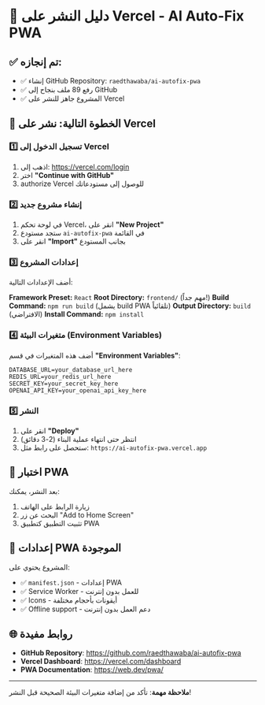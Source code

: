 # 🚀 دليل النشر على Vercel - AI Auto-Fix PWA

## ✅ تم إنجازه:
- ✅ إنشاء GitHub Repository: `raedthawaba/ai-autofix-pwa`
- ✅ رفع 89 ملف بنجاح إلى GitHub
- ✅ المشروع جاهز للنشر على Vercel

## 🎯 الخطوة التالية: نشر على Vercel

### 1️⃣ تسجيل الدخول إلى Vercel
1. اذهب إلى: https://vercel.com/login
2. اختر **"Continue with GitHub"**
3. authorize Vercel للوصول إلى مستودعاتك

### 2️⃣ إنشاء مشروع جديد
1. في لوحة تحكم Vercel، انقر على **"New Project"**
2. ستجد مستودع `ai-autofix-pwa` في القائمة
3. انقر على **"Import"** بجانب المستودع

### 3️⃣ إعدادات المشروع
أضف الإعدادات التالية:

**Framework Preset:** `React`
**Root Directory:** `frontend/` (مهم جداً!)
**Build Command:** `npm run build` (يشمل build PWA تلقائياً)
**Output Directory:** `build` (الافتراضي)
**Install Command:** `npm install`

### 4️⃣ متغيرات البيئة (Environment Variables)
أضف هذه المتغيرات في قسم **"Environment Variables"**:

```
DATABASE_URL=your_database_url_here
REDIS_URL=your_redis_url_here
SECRET_KEY=your_secret_key_here
OPENAI_API_KEY=your_openai_api_key_here
```

### 5️⃣ النشر
1. انقر على **"Deploy"**
2. انتظر حتى انتهاء عملية البناء (2-3 دقائق)
3. ستحصل على رابط مثل: `https://ai-autofix-pwa.vercel.app`

## 📱 اختبار PWA

بعد النشر، يمكنك:
1. زيارة الرابط على الهاتف
2. البحث عن زر "Add to Home Screen"
3. تثبيت التطبيق كتطبيق PWA

## 🔧 إعدادات PWA الموجودة

المشروع يحتوي على:
- ✅ `manifest.json` - إعدادات PWA
- ✅ Service Worker - للعمل بدون إنترنت
- ✅ Icons - أيقونات بأحجام مختلفة
- ✅ Offline support - دعم العمل بدون إنترنت

## 🌐 روابط مفيدة

- **GitHub Repository**: https://github.com/raedthawaba/ai-autofix-pwa
- **Vercel Dashboard**: https://vercel.com/dashboard
- **PWA Documentation**: https://web.dev/pwa/

---

**ملاحظة مهمة**: تأكد من إضافة متغيرات البيئة الصحيحة قبل النشر!